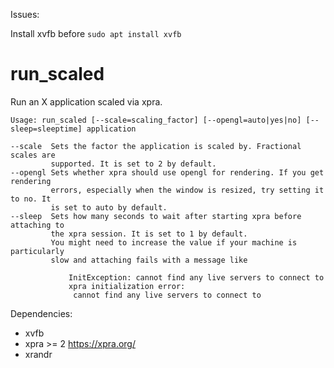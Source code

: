 Issues:

Install xvfb before ```sudo apt install xvfb```

# run_scaled

Run an X application scaled via xpra.

```$ ./run_scaled --help
Usage: run_scaled [--scale=scaling_factor] [--opengl=auto|yes|no] [--sleep=sleeptime] application

--scale  Sets the factor the application is scaled by. Fractional scales are
         supported. It is set to 2 by default.
--opengl Sets whether xpra should use opengl for rendering. If you get rendering
         errors, especially when the window is resized, try setting it to no. It
         is set to auto by default.
--sleep  Sets how many seconds to wait after starting xpra before attaching to
         the xpra session. It is set to 1 by default.
         You might need to increase the value if your machine is particularly
         slow and attaching fails with a message like

             InitException: cannot find any live servers to connect to
             xpra initialization error:
              cannot find any live servers to connect to

```

Dependencies:
* xvfb
* xpra >= 2 https://xpra.org/
* xrandr
